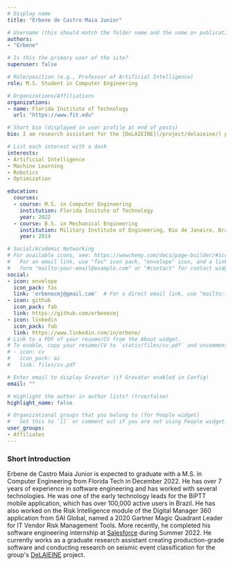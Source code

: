 ```yaml
---
# Display name
title: "Erbene de Castro Maia Junior"

# Username (this should match the folder name and the name on publications)
authors:
- "Erbene"

# Is this the primary user of the site?
superuser: false

# Role/position (e.g., Professor of Artificial Intelligence)
role: M.S. Student in Computer Engineering

# Organizations/Affiliations
organizations:
- name: Florida Institute of Technology
  url: "https://www.fit.edu"

# Short bio (displayed in user profile at end of posts)
bio: I am research assistant for the [DeLAIEINE](/project/delaieine/) project.

# List each interest with a dash
interests:
- Artificial Intelligence
- Machine Learning
- Robotics
- Optimization

education:
  courses:
  - course: M.S. in Computer Engineering
    institution: Florida Insitute of Technology
    year: 2022
  - course: B.S. in Mechanical Engineering
    institution: Military Institute of Engineering, Rio de Janeiro, Brazil
    year: 2014

# Social/Academic Networking
# For available icons, see: https://wowchemy.com/docs/page-builder/#icons
#   For an email link, use "fas" icon pack, "envelope" icon, and a link in the
#   form "mailto:your-email@example.com" or "#contact" for contact widget.
social:
- icon: envelope
  icon_pack: fas
  link: 'erbenecmj@gmail.com'  # For a direct email link, use "mailto:test@example.org".
- icon: github
  icon_pack: fab
  link: https://github.com/erbenecmj
- icon: linkedin
  icon_pack: fab
  link: https://www.linkedin.com/in/erbene/
# Link to a PDF of your resume/CV from the About widget.
# To enable, copy your resume/CV to `static/files/cv.pdf` and uncomment the lines below.
# - icon: cv
#   icon_pack: ai
#   link: files/cv.pdf

# Enter email to display Gravatar (if Gravatar enabled in Config)
email: ""

# Highlight the author in author lists? (true/false)
highlight_name: false

# Organizational groups that you belong to (for People widget)
#   Set this to `[]` or comment out if you are not using People widget.
user_groups:
- Affiliates
---
```




### Short Introduction

Erbene de Castro Maia Junior is expected to graduate with a M.S. in Computer Engineering from Florida Tech in December 2022. He has over 7 years of experience in software engineering and has worked with several technologies. He was one of the early technology leads for the BiPTT mobile application, which has over 100,000 active users in Brazil. He has also worked on the Risk Intelligence module of the Digital Manager 360 application from SAI Global, named a 2020 Gartner Magic Quadrant Leader for IT Vendor Risk Management Tools. More recently, he completed his software engineering internship at [Salesforce](https://www.salesforce.com/) during Summer 2022. He currently works as a graduate research assistant creating production-grade software and conducting research on seismic event classification for the group's [DeLAIEINE](/project/delaieine/) project. 